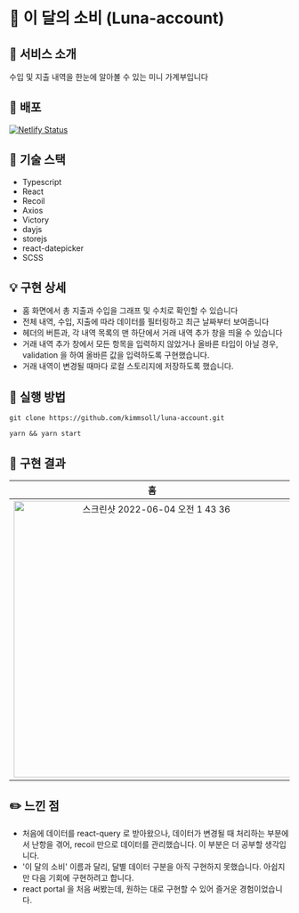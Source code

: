 # 💸 이 달의 소비 (Luna-account)

## 🙌 서비스 소개

수입 및 지출 내역을 한눈에 알아볼 수 있는 미니 가계부입니다

## 🚀 배포
[![Netlify Status](https://api.netlify.com/api/v1/badges/8c963488-351b-41d4-9152-60535ac564b2/deploy-status)](https://luna-account.netlify.app)

## 🔧 기술 스택

- Typescript
- React
- Recoil
- Axios
- Victory
- dayjs
- storejs
- react-datepicker
- SCSS

## 💡 구현 상세
- 홈 화면에서 총 지출과 수입을 그래프 및 수치로 확인할 수 있습니다
- 전체 내역, 수입, 지출에 따라 데이터를 필터링하고 최근 날짜부터 보여줍니다
- 헤더의 버튼과, 각 내역 목록의 맨 하단에서 거래 내역 추가 창을 띄울 수 있습니다
-  거래 내역 추가 창에서 모든 항목을 입력하지 않았거나 올바른 타입이 아닐 경우, validation 을 하여 올바른 값을 입력하도록 구현했습니다.
- 거래 내역이 변경될 때마다 로컬 스토리지에 저장하도록 했습니다.

## 📌 실행 방법

```
git clone https://github.com/kimmsoll/luna-account.git
```

```
yarn && yarn start
```

## 📸 구현 결과
| 홈 | 거래 내역 추가 |
|:---:|:---:|
|<img width="497" alt="스크린샷 2022-06-04 오전 1 43 36" src="https://user-images.githubusercontent.com/62868465/171909322-12549822-c285-4d23-8091-f218d530f989.png">|<img width="499" alt="거래 내역 추가" src="https://user-images.githubusercontent.com/62868465/171909200-aa5f13fe-e36c-4e30-a532-0ab3cb2c87d5.png">|

## ✏️ 느낀 점
- 처음에 데이터를 react-query 로 받아왔으나, 데이터가 변경될 때 처리하는 부분에서 난항을 겪어, recoil 만으로 데이터를 관리했습니다. 이 부분은 더 공부할 생각입니다.
- '이 달의 소비' 이름과 달리, 달별 데이터 구분을 아직 구현하지 못했습니다. 아쉽지만 다음 기회에 구현하려고 합니다.
- react portal 을 처음 써봤는데, 원하는 대로 구현할 수 있어 즐거운 경험이었습니다.
